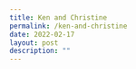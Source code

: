 ```yaml
---
title: Ken and Christine
permalink: /ken-and-christine
date: 2022-02-17
layout: post
description: ""
---
```

